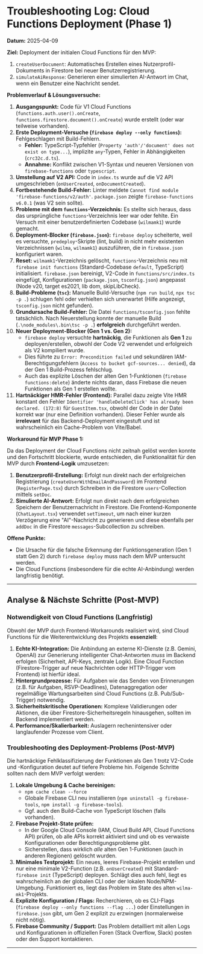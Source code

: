 # Troubleshooting Log: Cloud Functions Deployment (Phase 1)

**Datum:** 2025-04-09

**Ziel:** Deployment der initialen Cloud Functions für den MVP:
1.  `createUserDocument`: Automatisches Erstellen eines Nutzerprofil-Dokuments in Firestore bei neuer Benutzerregistrierung.
2.  `simulateAiResponse`: Generieren einer simulierten AI-Antwort im Chat, wenn ein Benutzer eine Nachricht sendet.

**Problemverlauf & Lösungsversuche:**

1.  **Ausgangspunkt:** Code für V1 Cloud Functions (`functions.auth.user().onCreate`, `functions.firestore.document().onCreate`) wurde erstellt (oder war teilweise vorhanden).
2.  **Erste Deployment-Versuche (`firebase deploy --only functions`):** Fehlgeschlagen mit Build-Fehlern.
    *   **Fehler:** TypeScript-Typfehler (`Property 'auth'/'document' does not exist on type...`), implizite `any`-Typen, Fehler in Abhängigkeiten (`crc32c.d.ts`).
    *   **Annahme:** Konflikt zwischen V1-Syntax und neueren Versionen von `firebase-functions` oder `typescript`.
3.  **Umstellung auf V2 API:** Code in `index.ts` wurde auf die V2 API umgeschrieben (`onUserCreated`, `onDocumentCreated`).
4.  **Fortbestehende Build-Fehler:** Linter meldete `Cannot find module 'firebase-functions/v2/auth'`. `package.json` zeigte `firebase-functions v6.0.1` (was V2 sein sollte).
5.  **Probleme mit dem `functions`-Verzeichnis:** Es stellte sich heraus, dass das ursprüngliche `functions`-Verzeichnis leer war oder fehlte. Ein Versuch mit einer benutzerdefinierten Codebase (`wilmamk1`) wurde gemacht.
6.  **Deployment-Blocker (`firebase.json`):** `firebase deploy` scheiterte, weil es versuchte, `predeploy`-Skripte (lint, build) in nicht mehr existenten Verzeichnissen (`wilma`, `wilmamk1`) auszuführen, die in `firebase.json` konfiguriert waren.
7.  **Reset:** `wilmamk1`-Verzeichnis gelöscht, `functions`-Verzeichnis neu mit `firebase init functions` (Standard-Codebase `default`, TypeScript) initialisiert. `firebase.json` bereinigt, V2-Code in `functions/src/index.ts` eingefügt, Konfigurationen (`package.json`, `tsconfig.json`) angepasst (Node v20, target es2021, lib dom, skipLibCheck).
8.  **Build-Probleme (`tsc`):** Manuelle Build-Versuche (`npm run build`, `npx tsc -p .`) schlugen fehl oder verhielten sich unerwartet (Hilfe angezeigt, `tsconfig.json` nicht gefunden).
9.  **Grundursache Build-Fehler:** Die Datei `functions/tsconfig.json` fehlte tatsächlich. Nach Neuerstellung konnte der manuelle Build (`.\node_modules\.bin\tsc -p .`) **erfolgreich** durchgeführt werden.
10. **Neuer Deployment-Blocker (Gen 1 vs. Gen 2):**
    *   `firebase deploy` versuchte **hartnäckig**, die Funktionen als **Gen 1** zu deployen/erstellen, obwohl der Code V2 verwendet und erfolgreich als V2 kompiliert wurde.
    *   Dies führte zu `Error: Precondition failed` und sekundären IAM-Berechtigungsfehlern (`Access to bucket gcf-sources... denied`), da der Gen 1 Build-Prozess fehlschlug.
    *   Auch das explizite Löschen der alten Gen 1-Funktionen (`firebase functions:delete`) änderte nichts daran, dass Firebase die neuen Funktionen als Gen 1 erstellen wollte.
11. **Hartnäckiger HMR-Fehler (Frontend):** Parallel dazu zeigte Vite HMR konstant den Fehler `Identifier 'handleDeleteClick' has already been declared. (172:8)` für `GuestItem.tsx`, obwohl der Code in der Datei korrekt war (nur eine Definition vorhanden). Dieser Fehler wurde als **irrelevant** für das Backend-Deployment eingestuft und ist wahrscheinlich ein Cache-Problem von Vite/Babel.

**Workaround für MVP Phase 1:**

Da das Deployment der Cloud Functions nicht zeitnah gelöst werden konnte und den Fortschritt blockierte, wurde entschieden, die Funktionalität für den MVP durch **Frontend-Logik** umzusetzen:

1.  **Benutzerprofil-Erstellung:** Erfolgt nun direkt nach der erfolgreichen Registrierung (`createUserWithEmailAndPassword`) im Frontend (`RegisterPage.tsx`) durch Schreiben in die Firestore `users`-Collection mittels `setDoc`.
2.  **Simulierte AI-Antwort:** Erfolgt nun direkt nach dem erfolgreichen Speichern der Benutzernachricht in Firestore. Die Frontend-Komponente (`ChatLayout.tsx`) verwendet `setTimeout`, um nach einer kurzen Verzögerung eine "AI"-Nachricht zu generieren und diese ebenfalls per `addDoc` in die Firestore `messages`-Subcollection zu schreiben.

**Offene Punkte:**

*   Die Ursache für die falsche Erkennung der Funktionsgeneration (Gen 1 statt Gen 2) durch `firebase deploy` muss nach dem MVP untersucht werden.
*   Die Cloud Functions (insbesondere für die echte AI-Anbindung) werden langfristig benötigt.

---

## Analyse & Nächste Schritte (Post-MVP)

### Notwendigkeit von Cloud Functions (Langfristig)

Obwohl der MVP durch Frontend-Workarounds realisiert wird, sind Cloud Functions für die Weiterentwicklung des Projekts **essenziell**:

1.  **Echte KI-Integration:** Die Anbindung an externe KI-Dienste (z.B. Gemini, OpenAI) zur Generierung intelligenter Chat-Antworten *muss* im Backend erfolgen (Sicherheit, API-Keys, zentrale Logik). Eine Cloud Function (Firestore-Trigger auf neue Nachrichten oder HTTP-Trigger vom Frontend) ist hierfür ideal.
2.  **Hintergrundprozesse:** Für Aufgaben wie das Senden von Erinnerungen (z.B. für Aufgaben, RSVP-Deadlines), Datenaggregation oder regelmäßige Wartungsarbeiten sind Cloud Functions (z.B. Pub/Sub-Trigger) notwendig.
3.  **Sicherheitskritische Operationen:** Komplexe Validierungen oder Aktionen, die über Firestore-Sicherheitsregeln hinausgehen, sollten im Backend implementiert werden.
4.  **Performance/Skalierbarkeit:** Auslagern rechenintensiver oder langlaufender Prozesse vom Client.

### Troubleshooting des Deployment-Problems (Post-MVP)

Die hartnäckige Fehlklassifizierung der Funktionen als Gen 1 trotz V2-Code und -Konfiguration deutet auf tiefere Probleme hin. Folgende Schritte sollten nach dem MVP verfolgt werden:

1.  **Lokale Umgebung & Cache bereinigen:**
    *   `npm cache clean --force`
    *   Globale Firebase CLI neu installieren (`npm uninstall -g firebase-tools`, `npm install -g firebase-tools`).
    *   Ggf. auch den Build-Cache von TypeScript löschen (falls vorhanden).
2.  **Firebase Projekt-State prüfen:**
    *   In der Google Cloud Console (IAM, Cloud Build API, Cloud Functions API) prüfen, ob alle APIs korrekt aktiviert sind und ob es verwaiste Konfigurationen oder Berechtigungsprobleme gibt.
    *   Sicherstellen, dass wirklich *alle* alten Gen 1-Funktionen (auch in anderen Regionen) gelöscht wurden.
3.  **Minimales Testprojekt:** Ein neues, leeres Firebase-Projekt erstellen und nur eine minimale V2-Function (z.B. `onUserCreated`) mit Standard-`firebase init` (TypeScript) deployen. Schlägt dies auch fehl, liegt es wahrscheinlich an der globalen CLI oder der lokalen Node/NPM-Umgebung. Funktioniert es, liegt das Problem im State des alten `wilma-mk1`-Projekts.
4.  **Explizite Konfiguration / Flags:** Recherchieren, ob es CLI-Flags (`firebase deploy --only functions --flag ...`) oder Einstellungen in `firebase.json` gibt, um Gen 2 explizit zu erzwingen (normalerweise nicht nötig).
5.  **Firebase Community / Support:** Das Problem detailliert mit allen Logs und Konfigurationen in offiziellen Foren (Stack Overflow, Slack) posten oder den Support kontaktieren.

--- 